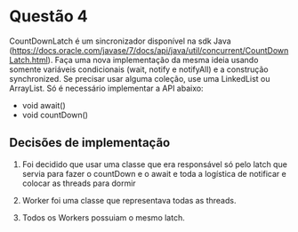 # Questão 4

CountDownLatch é um sincronizador disponível na sdk Java (https://docs.oracle.com/javase/7/docs/api/java/util/concurrent/CountDownLatch.html). Faça uma nova implementação da mesma ideia usando somente variáveis condicionais (wait, notify e notifyAll) e a construção synchronized. Se precisar usar alguma coleção, use uma LinkedList ou ArrayList. Só é necessário implementar a API abaixo:
* void await()
* void countDown()

## Decisões de implementação

1. Foi decidido que usar uma classe que era responsável só pelo latch que servia para fazer o countDown e o await e toda a logística de notificar e colocar as threads para dormir

2. Worker foi uma classe que representava todas as threads.

3. Todos os Workers possuiam o mesmo latch.

